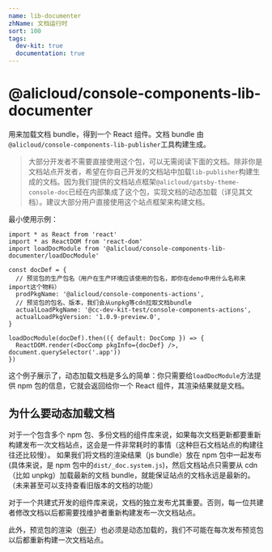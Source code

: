 ```yaml
---
name: lib-documenter
zhName: 文档运行时
sort: 100
tags:
  dev-kit: true
  documentation: true
---
```


# @alicloud/console-components-lib-documenter

用来加载文档 bundle，得到一个 React 组件。文档 bundle 由`@alicloud/console-components-lib-publisher`工具构建生成。

> 大部分开发者不需要直接使用这个包，可以无需阅读下面的文档。除非你是文档站点开发者，希望在你自己开发的文档站中加载`lib-publisher`构建生成的文档。因为我们提供的文档站点框架`@alicloud/gatsby-theme-console-doc`已经在内部集成了这个包，实现文档的动态加载（详见其文档）。建议大部分用户直接使用这个站点框架来构建文档。

最小使用示例：

```tsx
import * as React from 'react'
import * as ReactDOM from 'react-dom'
import loadDocModule from '@alicloud/console-components-lib-documenter/loadDocModule'

const docDef = {
  // 预览包的生产包名（用户在生产环境应该使用的包名，即你在demo中用什么名称来import这个物料）
  prodPkgName: '@alicloud/console-components-actions',
  // 预览包的包名、版本，我们会从unpkg等cdn拉取文档bundle
  actualLoadPkgName: '@cc-dev-kit-test/console-components-actions',
  actualLoadPkgVersion: '1.0.9-preview.0',
}

loadDocModule(docDef).then(({ default: DocComp }) => {
  ReactDOM.render(<DocComp pkgInfo={docDef} />, document.querySelector('.app'))
})
```

这个例子展示了，动态加载文档是多么的简单：你只需要给`loadDocModule`方法提供 npm 包的信息，它就会返回给你一个 React 组件，其渲染结果就是文档。

## 为什么要动态加载文档

对于一个包含多个 npm 包、多份文档的组件库来说，如果每次文档更新都要重新构建发布一次文档站点，这会是一件非常耗时的事情（这种巨石文档站点的构建往往还比较慢）。
如果我们将文档的渲染结果（js bundle）放在 npm 包中一起发布(具体来说，是 npm 包中的`dist/_doc.system.js`)，然后文档站点只需要从 cdn（比如 unpkg）加载最新的文档 bundle，就能保证站点的文档永远是最新的。（未来甚至可以支持查看旧版本的文档的功能）

对于一个共建式开发的组件库来说，文档的独立发布尤其重要。否则，每一位共建者修改文档以后都需要找维护者重新构建发布一次文档站点。

此外，预览包的渲染（[例子](https://csr632.gitee.io/alibabacloud-console-components/doc-preview?prodPkgName=%40alicloud%2Fconsole-components-actions&actualLoadPkgName=%40cc-dev-kit-test%2Fconsole-components-actions&actualLoadPkgVersion=1.0.9-preview.2)）也必须是动态加载的，我们不可能在每次发布预览包以后都重新构建一次文档站点。
